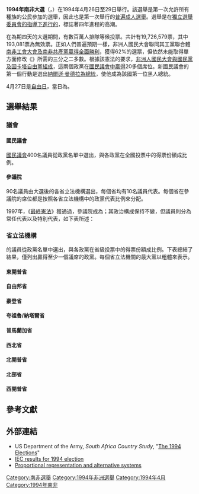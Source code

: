 **1994年南非大選**（，）在1994年4月26日至29日舉行。該選舉是第一次允許所有種族的公民參加的選舉，因此也是第一次舉行的[普遍成人選舉](../Page/普遍選舉.md "wikilink")。選舉是在[獨立選舉委員會的指導下進行的](../Page/南非選舉委員會.md "wikilink")，標誌著四年進程的高潮。

在為期四天的大選期間，有數百萬人排隊等候投票。共計有19,726,579票，其中193,081票為無效票。正如人們普遍預期一樣，非洲人國民大會聯同其工黨聯合體[南非工會大會及](https://zh.wikipedia.org/wiki/南非工會大會 "wikilink")[南非共產黨贏得全面勝利](https://zh.wikipedia.org/wiki/南非共產黨 "wikilink")，獲得62%的選票，但依然未能取得單方面修改《》所需的三分之二多數。根據該憲法的要求，[非洲人國民大會與](https://zh.wikipedia.org/wiki/非洲人國民大會 "wikilink")[國民黨及](https://zh.wikipedia.org/wiki/國民黨_\(南非\) "wikilink")[因卡塔自由黨組成](https://zh.wikipedia.org/wiki/因卡塔自由黨 "wikilink")，這兩個政黨在[國民議會中贏得](https://zh.wikipedia.org/wiki/國民議會_\(南非\) "wikilink")20多個席位。新國民議會的第一個行動是選出[納爾遜·曼德拉為](https://zh.wikipedia.org/wiki/納爾遜·曼德拉 "wikilink")[總統](https://zh.wikipedia.org/wiki/南非總統 "wikilink")，使他成為該國第一位黑人總統。

4月27日是[自由日](https://zh.wikipedia.org/wiki/自由日_\(南非\) "wikilink")，當日為。

## 選舉結果

### 議會

#### 國民議會

[國民議會](https://zh.wikipedia.org/wiki/國民議會_\(南非\) "wikilink")400名議員從政黨名單中選出，與各政黨在全國投票中的得票份額成比例。

#### 參議院

90名議員由大選後的各省立法機構選出，每個省均有10名議員代表。每個省在參議院的席位都是按照各省立法機構中的政黨代表比例來分配。

1997年，《[最終憲法](../Page/南非憲法.md "wikilink")》獲通過，參議院成為；其政治構成保持不變，但議員則分為常任代表以及特別代表，如下表所述：

### 省立法機構

的議員從政黨名單中選出，與各政黨在省級投票中的得票份額成比例。下表總結了結果，僅列出贏得至少一個議席的政黨。每個省立法機關的最大黨以粗體來表示。

#### 東開普省

#### 自由邦省

#### 豪登省

#### 夸祖魯/納塔爾省

#### 普馬蘭加省

#### 西北省

#### 北開普省

#### 北部省

#### 西開普省

## 參考文獻

## 外部連結

  - US Department of the Army, *South Africa Country Study*, "[The 1994
    Elections](http://countrystudies.us/south-africa/77.htm)"
  - [IEC results for 1994
    election](https://web.archive.org/web/20080628132254/http://www.elections.org.za/Elections94.asp)
  - [Proportional representation and alternative
    systems](https://web.archive.org/web/20080830075911/http://www.uiowa.edu/~electdis/SouthAfrica.htm)

[Category:南非選舉](https://zh.wikipedia.org/wiki/Category:南非選舉 "wikilink")
[Category:1994年非洲選舉](https://zh.wikipedia.org/wiki/Category:1994年非洲選舉 "wikilink")
[Category:1994年4月](https://zh.wikipedia.org/wiki/Category:1994年4月 "wikilink")
[Category:1994年南非](https://zh.wikipedia.org/wiki/Category:1994年南非 "wikilink")